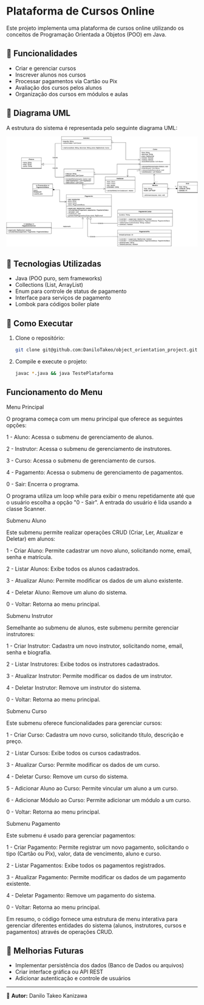 # Plataforma de Cursos Online

Este projeto implementa uma plataforma de cursos online utilizando os conceitos de Programação Orientada a Objetos (POO) em Java.

## 📌 Funcionalidades
- Criar e gerenciar cursos
- Inscrever alunos nos cursos
- Processar pagamentos via Cartão ou Pix
- Avaliação dos cursos pelos alunos
- Organização dos cursos em módulos e aulas

## 📄 Diagrama UML

A estrutura do sistema é representada pelo seguinte diagrama UML:

![Diagrama UML](https://github.com/DaniloTakeo/object_orientation_project/blob/main/object-orientation/src/main/resources/diagrama%20de%20classes.png)

## 🚀 Tecnologias Utilizadas
- Java (POO puro, sem frameworks)
- Collections (List, ArrayList)
- Enum para controle de status de pagamento
- Interface para serviços de pagamento
- Lombok para códigos boiler plate

## 🎯 Como Executar

1. Clone o repositório:
   ```bash
   git clone git@github.com:DaniloTakeo/object_orientation_project.git
   ```
2. Compile e execute o projeto:
   ```bash
   javac *.java && java TestePlataforma
   ```

## Funcionamento do Menu
Menu Principal

O programa começa com um menu principal que oferece as seguintes opções:

1 - Aluno: Acessa o submenu de gerenciamento de alunos.

2 - Instrutor: Acessa o submenu de gerenciamento de instrutores.

3 - Curso: Acessa o submenu de gerenciamento de cursos.

4 - Pagamento: Acessa o submenu de gerenciamento de pagamentos.

0 - Sair: Encerra o programa.

O programa utiliza um loop while para exibir o menu repetidamente até que o usuário escolha a opção "0 - Sair". A entrada do usuário é lida usando a classe Scanner.


Submenu Aluno

Este submenu permite realizar operações CRUD (Criar, Ler, Atualizar e Deletar) em alunos:

1 - Criar Aluno: Permite cadastrar um novo aluno, solicitando nome, email, senha e matrícula.

2 - Listar Alunos: Exibe todos os alunos cadastrados.

3 - Atualizar Aluno: Permite modificar os dados de um aluno existente.

4 - Deletar Aluno: Remove um aluno do sistema.

0 - Voltar: Retorna ao menu principal.


Submenu Instrutor

Semelhante ao submenu de alunos, este submenu permite gerenciar instrutores:

1 - Criar Instrutor: Cadastra um novo instrutor, solicitando nome, email, senha e biografia.

2 - Listar Instrutores: Exibe todos os instrutores cadastrados.

3 - Atualizar Instrutor: Permite modificar os dados de um instrutor.

4 - Deletar Instrutor: Remove um instrutor do sistema.

0 - Voltar: Retorna ao menu principal.


Submenu Curso

Este submenu oferece funcionalidades para gerenciar cursos:

1 - Criar Curso: Cadastra um novo curso, solicitando título, descrição e preço.

2 - Listar Cursos: Exibe todos os cursos cadastrados.

3 - Atualizar Curso: Permite modificar os dados de um curso.

4 - Deletar Curso: Remove um curso do sistema.

5 - Adicionar Aluno ao Curso: Permite vincular um aluno a um curso.

6 - Adicionar Módulo ao Curso: Permite adicionar um módulo a um curso.

0 - Voltar: Retorna ao menu principal.

Submenu Pagamento

Este submenu é usado para gerenciar pagamentos:

1 - Criar Pagamento: Permite registrar um novo pagamento, solicitando o tipo (Cartão ou Pix), valor, data de vencimento, aluno e curso.

2 - Listar Pagamentos: Exibe todos os pagamentos registrados.

3 - Atualizar Pagamento: Permite modificar os dados de um pagamento existente.

4 - Deletar Pagamento: Remove um pagamento do sistema.

0 - Voltar: Retorna ao menu principal.


Em resumo, o código fornece uma estrutura de menu interativa para gerenciar diferentes entidades do sistema (alunos, instrutores, cursos e pagamentos) através de operações CRUD.

## 📌 Melhorias Futuras
- Implementar persistência dos dados (Banco de Dados ou arquivos)
- Criar interface gráfica ou API REST
- Adicionar autenticação e controle de usuários

---
📌 **Autor:** Danilo Takeo Kanizawa

